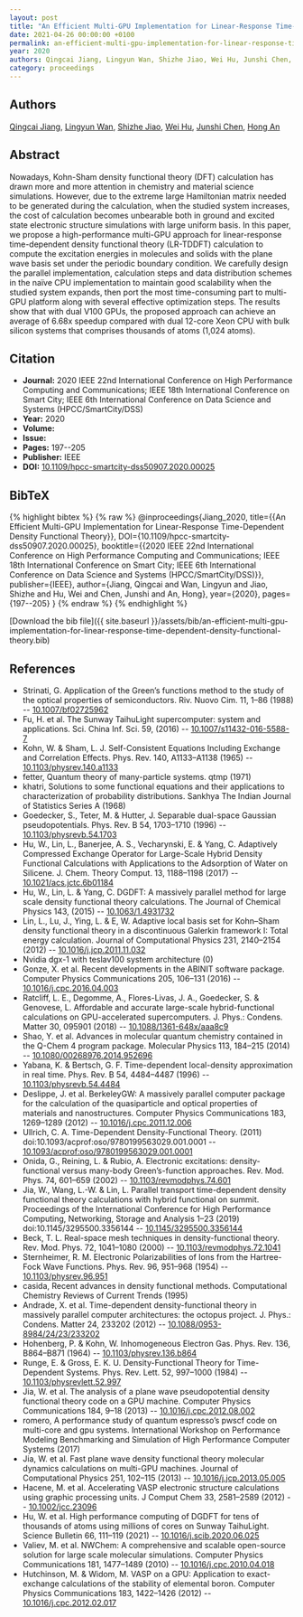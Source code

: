 ```yaml
---
layout: post
title: "An Efficient Multi-GPU Implementation for Linear-Response Time-Dependent Density Functional Theory"
date: 2021-04-26 00:00:00 +0100
permalink: an-efficient-multi-gpu-implementation-for-linear-response-time-dependent-density-functional-theory
year: 2020
authors: Qingcai Jiang, Lingyun Wan, Shizhe Jiao, Wei Hu, Junshi Chen, Hong An
category: proceedings
---
```

 
## Authors
[Qingcai Jiang](authors/qingcai-jiang), [Lingyun Wan](authors/lingyun-wan), [Shizhe Jiao](authors/shizhe-jiao), [Wei Hu](authors/wei-hu), [Junshi Chen](authors/junshi-chen), [Hong An](authors/hong-an)
 
## Abstract
Nowadays, Kohn-Sham density functional theory (DFT) calculation has drawn more and more attention in chemistry and material science simulations. However, due to the extreme large Hamiltonian matrix needed to be generated during the calculation, when the studied system increases, the cost of calculation becomes unbearable both in ground and excited state electronic structure simulations with large uniform basis. In this paper, we propose a high-performance multi-GPU approach for linear-response time-dependent density functional theory (LR-TDDFT) calculation to compute the excitation energies in molecules and solids with the plane wave basis set under the periodic boundary condition. We carefully design the parallel implementation, calculation steps and data distribution schemes in the naïve CPU implementation to maintain good scalability when the studied system expands, then port the most time-consuming part to multi-GPU platform along with several effective optimization steps. The results show that with dual V100 GPUs, the proposed approach can achieve an average of 6.68x speedup compared with dual 12-core Xeon CPU with bulk silicon systems that comprises thousands of atoms (1,024 atoms).
 
## Citation
- **Journal:** 2020 IEEE 22nd International Conference on High Performance Computing and Communications; IEEE 18th International Conference on Smart City; IEEE 6th International Conference on Data Science and Systems (HPCC/SmartCity/DSS)
- **Year:** 2020
- **Volume:** 
- **Issue:** 
- **Pages:** 197--205
- **Publisher:** IEEE
- **DOI:** [10.1109/hpcc-smartcity-dss50907.2020.00025](https://doi.org/10.1109/hpcc-smartcity-dss50907.2020.00025)
 
## BibTeX
{% highlight bibtex %}
{% raw %}
@inproceedings{Jiang_2020,
  title={{An Efficient Multi-GPU Implementation for Linear-Response Time-Dependent Density Functional Theory}},
  DOI={10.1109/hpcc-smartcity-dss50907.2020.00025},
  booktitle={{2020 IEEE 22nd International Conference on High Performance Computing and Communications; IEEE 18th International Conference on Smart City; IEEE 6th International Conference on Data Science and Systems (HPCC/SmartCity/DSS)}},
  publisher={IEEE},
  author={Jiang, Qingcai and Wan, Lingyun and Jiao, Shizhe and Hu, Wei and Chen, Junshi and An, Hong},
  year={2020},
  pages={197--205}
}
{% endraw %}
{% endhighlight %}
 
[Download the bib file]({{ site.baseurl }}/assets/bib/an-efficient-multi-gpu-implementation-for-linear-response-time-dependent-density-functional-theory.bib)
 
## References
- Strinati, G. Application of the Green’s functions method to the study of the optical properties of semiconductors. Riv. Nuovo Cim. 11, 1–86 (1988) -- [10.1007/bf02725962](https://doi.org/10.1007/bf02725962)
- Fu, H. et al. The Sunway TaihuLight supercomputer: system and applications. Sci. China Inf. Sci. 59, (2016) -- [10.1007/s11432-016-5588-7](https://doi.org/10.1007/s11432-016-5588-7)
- Kohn, W. & Sham, L. J. Self-Consistent Equations Including Exchange and Correlation Effects. Phys. Rev. 140, A1133–A1138 (1965) -- [10.1103/physrev.140.a1133](https://doi.org/10.1103/physrev.140.a1133)
- fetter, Quantum theory of many-particle systems. qtmp (1971)
- khatri, Solutions to some functional equations and their applications to characterization of probability distributions. Sankhya The Indian Journal of Statistics Series A (1968)
- Goedecker, S., Teter, M. & Hutter, J. Separable dual-space Gaussian pseudopotentials. Phys. Rev. B 54, 1703–1710 (1996) -- [10.1103/physrevb.54.1703](https://doi.org/10.1103/physrevb.54.1703)
- Hu, W., Lin, L., Banerjee, A. S., Vecharynski, E. & Yang, C. Adaptively Compressed Exchange Operator for Large-Scale Hybrid Density Functional Calculations with Applications to the Adsorption of Water on Silicene. J. Chem. Theory Comput. 13, 1188–1198 (2017) -- [10.1021/acs.jctc.6b01184](https://doi.org/10.1021/acs.jctc.6b01184)
- Hu, W., Lin, L. & Yang, C. DGDFT: A massively parallel method for large scale density functional theory calculations. The Journal of Chemical Physics 143, (2015) -- [10.1063/1.4931732](https://doi.org/10.1063/1.4931732)
- Lin, L., Lu, J., Ying, L. & E, W. Adaptive local basis set for Kohn–Sham density functional theory in a discontinuous Galerkin framework I: Total energy calculation. Journal of Computational Physics 231, 2140–2154 (2012) -- [10.1016/j.jcp.2011.11.032](https://doi.org/10.1016/j.jcp.2011.11.032)
- Nvidia dgx-1 with teslav100 system architecture (0)
- Gonze, X. et al. Recent developments in the ABINIT software package. Computer Physics Communications 205, 106–131 (2016) -- [10.1016/j.cpc.2016.04.003](https://doi.org/10.1016/j.cpc.2016.04.003)
- Ratcliff, L. E., Degomme, A., Flores-Livas, J. A., Goedecker, S. & Genovese, L. Affordable and accurate large-scale hybrid-functional calculations on GPU-accelerated supercomputers. J. Phys.: Condens. Matter 30, 095901 (2018) -- [10.1088/1361-648x/aaa8c9](https://doi.org/10.1088/1361-648x/aaa8c9)
- Shao, Y. et al. Advances in molecular quantum chemistry contained in the Q-Chem 4 program package. Molecular Physics 113, 184–215 (2014) -- [10.1080/00268976.2014.952696](https://doi.org/10.1080/00268976.2014.952696)
- Yabana, K. & Bertsch, G. F. Time-dependent local-density approximation in real time. Phys. Rev. B 54, 4484–4487 (1996) -- [10.1103/physrevb.54.4484](https://doi.org/10.1103/physrevb.54.4484)
- Deslippe, J. et al. BerkeleyGW: A massively parallel computer package for the calculation of the quasiparticle and optical properties of materials and nanostructures. Computer Physics Communications 183, 1269–1289 (2012) -- [10.1016/j.cpc.2011.12.006](https://doi.org/10.1016/j.cpc.2011.12.006)
- Ullrich, C. A. Time-Dependent Density-Functional Theory. (2011) doi:10.1093/acprof:oso/9780199563029.001.0001 -- [10.1093/acprof:oso/9780199563029.001.0001](https://doi.org/10.1093/acprof:oso/9780199563029.001.0001)
- Onida, G., Reining, L. & Rubio, A. Electronic excitations: density-functional versus many-body Green’s-function approaches. Rev. Mod. Phys. 74, 601–659 (2002) -- [10.1103/revmodphys.74.601](https://doi.org/10.1103/revmodphys.74.601)
- Jia, W., Wang, L.-W. & Lin, L. Parallel transport time-dependent density functional theory calculations with hybrid functional on summit. Proceedings of the International Conference for High Performance Computing, Networking, Storage and Analysis 1–23 (2019) doi:10.1145/3295500.3356144 -- [10.1145/3295500.3356144](https://doi.org/10.1145/3295500.3356144)
- Beck, T. L. Real-space mesh techniques in density-functional theory. Rev. Mod. Phys. 72, 1041–1080 (2000) -- [10.1103/revmodphys.72.1041](https://doi.org/10.1103/revmodphys.72.1041)
- Sternheimer, R. M. Electronic Polarizabilities of Ions from the Hartree-Fock Wave Functions. Phys. Rev. 96, 951–968 (1954) -- [10.1103/physrev.96.951](https://doi.org/10.1103/physrev.96.951)
- casida, Recent advances in density functional methods. Computational Chemistry Reviews of Current Trends (1995)
- Andrade, X. et al. Time-dependent density-functional theory in massively parallel computer architectures: the octopus project. J. Phys.: Condens. Matter 24, 233202 (2012) -- [10.1088/0953-8984/24/23/233202](https://doi.org/10.1088/0953-8984/24/23/233202)
- Hohenberg, P. & Kohn, W. Inhomogeneous Electron Gas. Phys. Rev. 136, B864–B871 (1964) -- [10.1103/physrev.136.b864](https://doi.org/10.1103/physrev.136.b864)
- Runge, E. & Gross, E. K. U. Density-Functional Theory for Time-Dependent Systems. Phys. Rev. Lett. 52, 997–1000 (1984) -- [10.1103/physrevlett.52.997](https://doi.org/10.1103/physrevlett.52.997)
- Jia, W. et al. The analysis of a plane wave pseudopotential density functional theory code on a GPU machine. Computer Physics Communications 184, 9–18 (2013) -- [10.1016/j.cpc.2012.08.002](https://doi.org/10.1016/j.cpc.2012.08.002)
- romero, A performance study of quantum espresso&#x2019;s pwscf code on multi-core and gpu systems. International Workshop on Performance Modeling Benchmarking and Simulation of High Performance Computer Systems (2017)
- Jia, W. et al. Fast plane wave density functional theory molecular dynamics calculations on multi-GPU machines. Journal of Computational Physics 251, 102–115 (2013) -- [10.1016/j.jcp.2013.05.005](https://doi.org/10.1016/j.jcp.2013.05.005)
- Hacene, M. et al. Accelerating VASP electronic structure calculations using graphic processing units. J Comput Chem 33, 2581–2589 (2012) -- [10.1002/jcc.23096](https://doi.org/10.1002/jcc.23096)
- Hu, W. et al. High performance computing of DGDFT for tens of thousands of atoms using millions of cores on Sunway TaihuLight. Science Bulletin 66, 111–119 (2021) -- [10.1016/j.scib.2020.06.025](https://doi.org/10.1016/j.scib.2020.06.025)
- Valiev, M. et al. NWChem: A comprehensive and scalable open-source solution for large scale molecular simulations. Computer Physics Communications 181, 1477–1489 (2010) -- [10.1016/j.cpc.2010.04.018](https://doi.org/10.1016/j.cpc.2010.04.018)
- Hutchinson, M. & Widom, M. VASP on a GPU: Application to exact-exchange calculations of the stability of elemental boron. Computer Physics Communications 183, 1422–1426 (2012) -- [10.1016/j.cpc.2012.02.017](https://doi.org/10.1016/j.cpc.2012.02.017)

